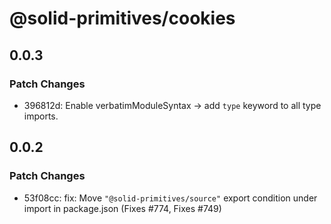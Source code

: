 # @solid-primitives/cookies

## 0.0.3

### Patch Changes

- 396812d: Enable verbatimModuleSyntax -> add `type` keyword to all type imports.

## 0.0.2

### Patch Changes

- 53f08cc: fix: Move `"@solid-primitives/source"` export condition under import in package.json
  (Fixes #774, Fixes #749)
